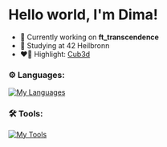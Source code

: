 # Hello world, I'm Dima!
- 🔭 Currently working on **ft_transcendence**
- 🌱 Studying at 42 Heilbronn
- ❤️‍🔥 Highlight: [Cub3d](https://github.com/oliferovych/cub3d)

### ⚙️ Languages:
     
[![My Languages](https://skillicons.dev/icons?i=c,cpp,go,javascript,html,bash)](https://skillicons.dev)

### 🛠️ Tools:

[![My Tools](https://skillicons.dev/icons?i=git,docker,typescript,github,wordpress,notion,vscode)](https://skillicons.dev)

